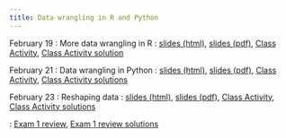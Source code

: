 ```yaml
---
title: Data wrangling in R and Python
---
```


February 19
: More data wrangling in R
  : [slides (html)](https://sta279-s24.github.io/slides/lecture_12.html), [slides (pdf)](https://sta279-s24.github.io/slides/lecture_12.pdf), [Class Activity](https://sta279-s24.github.io/class_activities/ca_lecture_12.html), [Class Activity solution](https://sta279-s24.github.io/class_activities/ca_lecture_12_solutions.html)

February 21
: Data wrangling in Python
  : [slides (html)](https://sta279-s24.github.io/slides/lecture_13.html), [slides (pdf)](https://sta279-s24.github.io/slides/lecture_13.pdf), [Class Activity](https://sta279-s24.github.io/class_activities/ca_lecture_13.html), [Class Activity solutions](https://sta279-s24.github.io/class_activities/ca_lecture_13_solutions.html)

February 23
: Reshaping data
  : [slides (html)](https://sta279-s24.github.io/slides/lecture_14.html), [slides (pdf)](https://sta279-s24.github.io/slides/lecture_14.pdf), [Class Activity](https://sta279-s24.github.io/class_activities/ca_lecture_14.html), [Class Activity solutions](https://sta279-s24.github.io/class_activities/ca_lecture_14_solutions.html)

: [Exam 1 review](https://sta279-s24.github.io/class_activities/exam_1_review.html), [Exam 1 review solutions](https://sta279-s24.github.io/class_activities/exam_1_review_solutions.html)